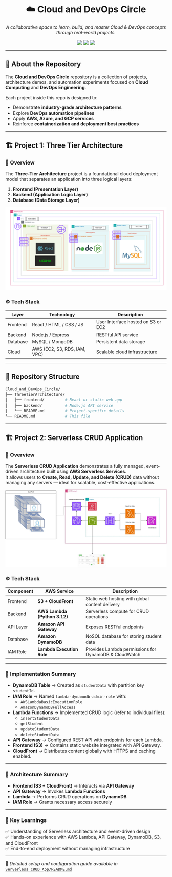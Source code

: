 <h1 align="center">☁️ Cloud and DevOps Circle</h1>
<p align="center">
  <i>A collaborative space to learn, build, and master Cloud & DevOps concepts through real-world projects.</i>
</p>

<p align="center">
  <img src="https://img.shields.io/badge/Cloud-AWS-orange?logo=amazon-aws" />
  <img src="https://img.shields.io/badge/Language-Node.js%20%7C%20Express.js-green?logo=node.js" />
  <img src="https://img.shields.io/badge/Status-Active-brightgreen" />
</p>

---

## 📘 About the Repository

The **Cloud and DevOps Circle** repository is a collection of projects, architecture demos, and automation experiments focused on **Cloud Computing** and **DevOps Engineering**.

Each project inside this repo is designed to:
- Demonstrate **industry-grade architecture patterns**
- Explore **DevOps automation pipelines**
- Apply **AWS, Azure, and GCP services**
- Reinforce **containerization and deployment best practices**

---

## 🏗️ Project 1: Three Tier Architecture

### 🧩 Overview
The **Three-Tier Architecture** project is a foundational cloud deployment model that separates an application into three logical layers:
1. **Frontend (Presentation Layer)**
2. **Backend (Application Logic Layer)**
3. **Database (Data Storage Layer)**

<p align="center">
  <img src="./ThreeTierArchitecture/Architecture.png" width="600" alt="Three Tier Architecture Diagram"/>
</p>

### ⚙️ Tech Stack

| Layer | Technology | Description |
|--------|-------------|-------------|
| Frontend | React / HTML / CSS / JS | User Interface hosted on S3 or EC2 |
| Backend | Node.js / Express | RESTful API service |
| Database | MySQL / MongoDB | Persistent data storage |
| Cloud | AWS (EC2, S3, RDS, IAM, VPC) | Scalable cloud infrastructure |


---

## 🧰 Repository Structure

```bash
Cloud_and_DevOps_Circle/
├── ThreeTierArchitecture/
│   ├── frontend/         # React or static web app
│   ├── backend/          # Node.js API service
│   └── README.md         # Project-specific details
└── README.md             # This file
```
---

## 🏗️ Project 2: Serverless CRUD Application

### 🧩 Overview
The **Serverless CRUD Application** demonstrates a fully managed, event-driven architecture built using **AWS Serverless Services**.  
It allows users to **Create, Read, Update, and Delete (CRUD)** data without managing any servers — ideal for scalable, cost-effective applications.

<p align="center">
  <img src="./Serverless CRUD App/ServerLess CRUD App.jpg" width="600" alt="Serverless CRUD Architecture Diagram"/>
</p>

### ⚙️ Tech Stack

| Component | AWS Service | Description |
|------------|-------------|-------------|
| Frontend | **S3 + CloudFront** | Static web hosting with global content delivery |
| Backend | **AWS Lambda (Python 3.12)** | Serverless compute for CRUD operations |
| API Layer | **Amazon API Gateway** | Exposes RESTful endpoints |
| Database | **Amazon DynamoDB** | NoSQL database for storing student data |
| IAM Role | **Lambda Execution Role** | Provides Lambda permissions for DynamoDB & CloudWatch |

---

### 🧰 Implementation Summary

- **DynamoDB Table** → Created as `studentData` with partition key `studentId`.  
- **IAM Role** → Named `lambda-dynamodb-admin-role` with:
  - `AWSLambdaBasicExecutionRole`
  - `AmazonDynamoDBFullAccess`
- **Lambda Functions** → Implemented CRUD logic (refer to individual files):
  - `insertStudentData`
  - `getStudent`
  - `updateStudentData`
  - `deleteStudentData`
- **API Gateway** → Configured REST API with endpoints for each Lambda.
- **Frontend (S3)** → Contains static website integrated with API Gateway.
- **CloudFront** → Distributes content globally with HTTPS and caching enabled.

---

### 🧩 Architecture Summary

- **Frontend (S3 + CloudFront)** → Interacts via **API Gateway**
- **API Gateway** → Invokes **Lambda Functions**
- **Lambda** → Performs CRUD operations on **DynamoDB**
- **IAM Role** → Grants necessary access securely

---

### 🧠 Key Learnings

✅ Understanding of Serverless architecture and event-driven design  
✅ Hands-on experience with AWS Lambda, API Gateway, DynamoDB, S3, and CloudFront  
✅ End-to-end deployment without managing infrastructure  

---

📍 *Detailed setup and configuration guide available in*  
[`Serverless CRUD App/README.md`](./Serverless%20CRUD%20App/README.md)

